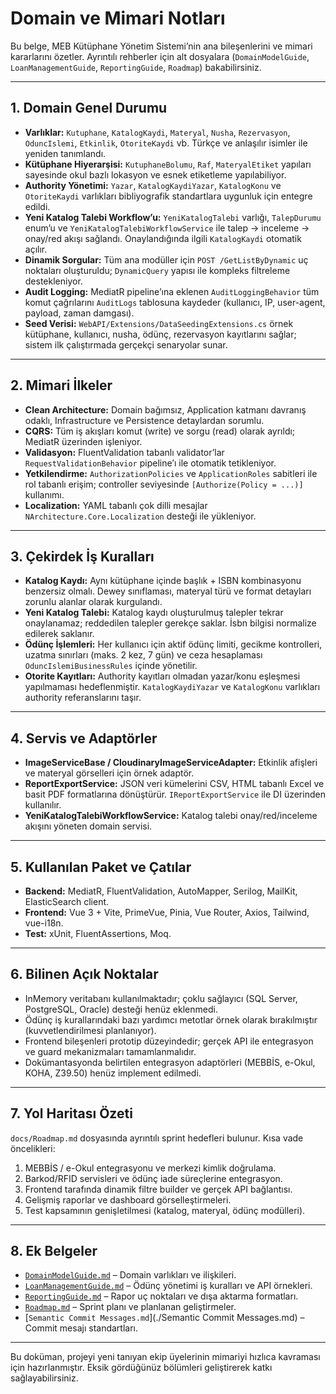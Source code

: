 # Domain ve Mimari Notları

Bu belge, MEB Kütüphane Yönetim Sistemi’nin ana bileşenlerini ve mimari kararlarını özetler. Ayrıntılı rehberler için alt dosyalara (`DomainModelGuide`, `LoanManagementGuide`, `ReportingGuide`, `Roadmap`) bakabilirsiniz.

---

## 1. Domain Genel Durumu

- **Varlıklar:** `Kutuphane`, `KatalogKaydi`, `Materyal`, `Nusha`, `Rezervasyon`, `OduncIslemi`, `Etkinlik`, `OtoriteKaydi` vb. Türkçe ve anlaşılır isimler ile yeniden tanımlandı.
- **Kütüphane Hiyerarşisi:** `KutuphaneBolumu`, `Raf`, `MateryalEtiket` yapıları sayesinde okul bazlı lokasyon ve esnek etiketleme yapılabiliyor.
- **Authority Yönetimi:** `Yazar`, `KatalogKaydiYazar`, `KatalogKonu` ve `OtoriteKaydi` varlıkları bibliyografik standartlara uygunluk için entegre edildi.
- **Yeni Katalog Talebi Workflow’u:** `YeniKatalogTalebi` varlığı, `TalepDurumu` enum’u ve `YeniKatalogTalebiWorkflowService` ile talep → inceleme → onay/red akışı sağlandı. Onaylandığında ilgili `KatalogKaydi` otomatik açılır.
- **Dinamik Sorgular:** Tüm ana modüller için `POST /GetListByDynamic` uç noktaları oluşturuldu; `DynamicQuery` yapısı ile kompleks filtreleme destekleniyor.
- **Audit Logging:** MediatR pipeline’ına eklenen `AuditLoggingBehavior` tüm komut çağrılarını `AuditLogs` tablosuna kaydeder (kullanıcı, IP, user-agent, payload, zaman damgası).
- **Seed Verisi:** `WebAPI/Extensions/DataSeedingExtensions.cs` örnek kütüphane, kullanıcı, nusha, ödünç, rezervasyon kayıtlarını sağlar; sistem ilk çalıştırmada gerçekçi senaryolar sunar.

---

## 2. Mimari İlkeler

- **Clean Architecture:** Domain bağımsız, Application katmanı davranış odaklı, Infrastructure ve Persistence detaylardan sorumlu.
- **CQRS:** Tüm iş akışları komut (write) ve sorgu (read) olarak ayrıldı; MediatR üzerinden işleniyor.
- **Validasyon:** FluentValidation tabanlı validator’lar `RequestValidationBehavior` pipeline’ı ile otomatik tetikleniyor.
- **Yetkilendirme:** `AuthorizationPolicies` ve `ApplicationRoles` sabitleri ile rol tabanlı erişim; controller seviyesinde `[Authorize(Policy = ...)]` kullanımı.
- **Localization:** YAML tabanlı çok dilli mesajlar `NArchitecture.Core.Localization` desteği ile yükleniyor.

---

## 3. Çekirdek İş Kuralları

- **Katalog Kaydı:** Aynı kütüphane içinde başlık + ISBN kombinasyonu benzersiz olmalı. Dewey sınıflaması, materyal türü ve format detayları zorunlu alanlar olarak kurgulandı.
- **Yeni Katalog Talebi:** Katalog kaydı oluşturulmuş talepler tekrar onaylanamaz; reddedilen talepler gerekçe saklar. İsbn bilgisi normalize edilerek saklanır.
- **Ödünç İşlemleri:** Her kullanıcı için aktif ödünç limiti, gecikme kontrolleri, uzatma sınırları (maks. 2 kez, 7 gün) ve ceza hesaplaması `OduncIslemiBusinessRules` içinde yönetilir.
- **Otorite Kayıtları:** Authority kayıtları olmadan yazar/konu eşleşmesi yapılmaması hedeflenmiştir. `KatalogKaydiYazar` ve `KatalogKonu` varlıkları authority referanslarını taşır.

---

## 4. Servis ve Adaptörler

- **ImageServiceBase / CloudinaryImageServiceAdapter:** Etkinlik afişleri ve materyal görselleri için örnek adaptör.
- **ReportExportService:** JSON veri kümelerini CSV, HTML tabanlı Excel ve basit PDF formatlarına dönüştürür. `IReportExportService` ile DI üzerinden kullanılır.
- **YeniKatalogTalebiWorkflowService:** Katalog talebi onay/red/inceleme akışını yöneten domain servisi.

---

## 5. Kullanılan Paket ve Çatılar

- **Backend:** MediatR, FluentValidation, AutoMapper, Serilog, MailKit, ElasticSearch client.
- **Frontend:** Vue 3 + Vite, PrimeVue, Pinia, Vue Router, Axios, Tailwind, vue-i18n.
- **Test:** xUnit, FluentAssertions, Moq.

---

## 6. Bilinen Açık Noktalar

- InMemory veritabanı kullanılmaktadır; çoklu sağlayıcı (SQL Server, PostgreSQL, Oracle) desteği henüz eklenmedi.
- Ödünç iş kurallarındaki bazı yardımcı metotlar örnek olarak bırakılmıştır (kuvvetlendirilmesi planlanıyor).
- Frontend bileşenleri prototip düzeyindedir; gerçek API ile entegrasyon ve guard mekanizmaları tamamlanmalıdır.
- Dokümantasyonda belirtilen entegrasyon adaptörleri (MEBBİS, e-Okul, KOHA, Z39.50) henüz implement edilmedi.

---

## 7. Yol Haritası Özeti

`docs/Roadmap.md` dosyasında ayrıntılı sprint hedefleri bulunur. Kısa vade öncelikleri:

1. MEBBİS / e-Okul entegrasyonu ve merkezi kimlik doğrulama.
2. Barkod/RFID servisleri ve ödünç iade süreçlerine entegrasyon.
3. Frontend tarafında dinamik filtre builder ve gerçek API bağlantısı.
4. Gelişmiş raporlar ve dashboard görselleştirmeleri.
5. Test kapsamının genişletilmesi (katalog, materyal, ödünç modülleri).

---

## 8. Ek Belgeler

- [`DomainModelGuide.md`](./DomainModelGuide.md) – Domain varlıkları ve ilişkileri.
- [`LoanManagementGuide.md`](./LoanManagementGuide.md) – Ödünç yönetimi iş kuralları ve API örnekleri.
- [`ReportingGuide.md`](./ReportingGuide.md) – Rapor uç noktaları ve dışa aktarma formatları.
- [`Roadmap.md`](./Roadmap.md) – Sprint planı ve planlanan geliştirmeler.
- [`Semantic Commit Messages.md`](./Semantic Commit Messages.md) – Commit mesajı standartları.

---

Bu doküman, projeyi yeni tanıyan ekip üyelerinin mimariyi hızlıca kavraması için hazırlanmıştır. Eksik gördüğünüz bölümleri geliştirerek katkı sağlayabilirsiniz.
